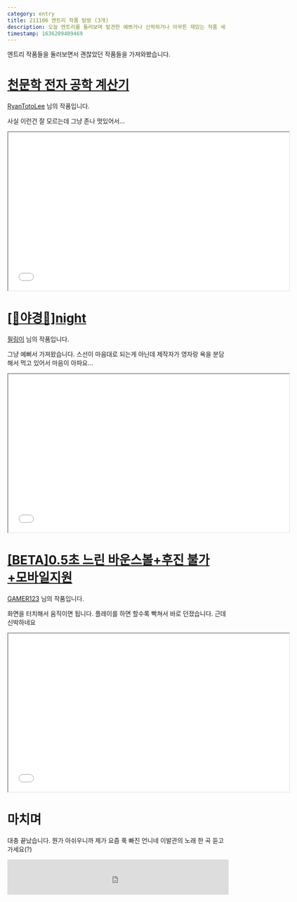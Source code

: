 ```yaml
---
category: entry
title: 211106 엔트리 작품 탐방 (3개)
description: 오늘 엔트리를 둘러보며 발견한 예쁘거나 신박하거나 아무튼 재밌는 작품 세 개를 가져와봤어요.
timestamp: 1636209409469
---
```


<!-- <div class="iwrap entry"><iframe src="/api/entry/616b14ea44cc5904eedab907?inject=https://pastebin.com/raw/SwfSTRHU" height="360" width="640"></iframe></div> -->

엔트리 작품들을 둘러보면서 괜찮았던 작품들을 가져와봤습니다.

# [천문학 전자 공학 계산기](https://playentry.org/project/6180dabec2719d0021df89f4)

[RyanTotoLee](https://playentry.org/profile/5f864d8ffde842086f50d126) 님의 작품입니다.

사실 이런건 잘 모르는데 그냥 존나 멋있어서...

<div class="iwrap entry"><iframe src="/api/entry/6180dabec2719d0021df89f4" height="360" width="640"></iframe></div>

# [\[💛야경💛\]night](https://playentry.org/project/60a8e4b1193aea030eb90054)

[필링이](https://playentry.org/profile/5f7d889904c202061a949279) 님의 작품입니다.

그냥 예뻐서 가져왔습니다. 스선이 마음대로 되는게 아닌데 제작자가 영자랑 욕을 분담해서 먹고 있어서 마음이 아파요...

<div class="iwrap entry"><iframe src="/api/entry/60a8e4b1193aea030eb90054" height="360" width="640"></iframe></div>

# [\[BETA\]0.5초 느린 바운스볼+후진 불가+모바일지원](https://playentry.org/project/61862fae00b93a006eae0827)

[GAMER123](https://playentry.org/profile/61412eee9d511b684eaec9d6) 님의 작품입니다.

화면을 터치해서 움직이면 됩니다. 플레이를 하면 할수록 빡쳐서 바로 던졌습니다. 근데 신박하네요

<div class="iwrap entry"><iframe src="/api/entry/61862fae00b93a006eae0827" height="360" width="640"></iframe></div>

# 마치며

대충 끝났습니다. 뭔가 아쉬우니까 제가 요즘 푹 빠진 언니네 이발관의 노래 한 곡 듣고 가세요(?)

<div class="iwrap"><iframe src="https://open.spotify.com/embed/track/0o29ZYfMkduYssRlefeb8s?utm_source=generator" width="100%" height="80" frameBorder="0" allowfullscreen="" allow="autoplay; clipboard-write; encrypted-media; fullscreen; picture-in-picture"></iframe></div>
